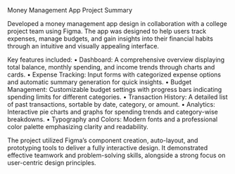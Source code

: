 Money Management App Project Summary

Developed a money management app design in collaboration with a college project team using Figma. The app was designed to help users track expenses, manage budgets, and gain insights into their financial habits through an intuitive and visually appealing interface.

Key features included:
    •	Dashboard: A comprehensive overview displaying total balance, monthly spending, and income trends through charts and cards.
    •	Expense Tracking: Input forms with categorized expense options and automatic summary generation for quick insights.
    •	Budget Management: Customizable budget settings with progress bars indicating spending limits for different categories.
    •	Transaction History: A detailed list of past transactions, sortable by date, category, or amount.
    •	Analytics: Interactive pie charts and graphs for spending trends and category-wise breakdowns.
    •	Typography and Colors: Modern fonts and a professional color palette emphasizing clarity and readability.

The project utilized Figma’s component creation, auto-layout, and prototyping tools to deliver a fully interactive design. It demonstrated effective teamwork and problem-solving skills, alongside a strong focus on user-centric design principles.

